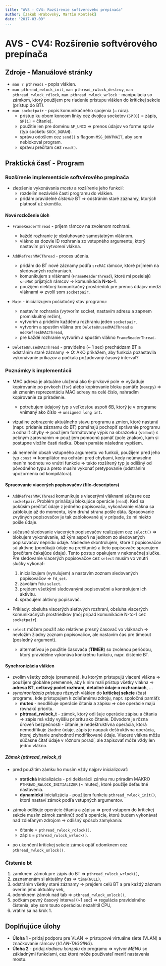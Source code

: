 ```yaml
---
title: "AVS - CV4: Rozšírenie softvérového prepínača"
author: [Jakub Hrabovský, Martin Kontšek]
date: "2017-03-09"
...
```


# AVS - CV4: Rozšírenie softvérového prepínača

## Zdroje - Manuálové stránky

- `man 7 pthreads` - popis vlákien.
- `man pthread_rwlock_init`, `man pthread_rwlock_destroy`, `man pthread_rwlock_rdlock`, `man pthread_rwlock_wrlock` - manipulácia so zámkom, ktorý použijem pre riadenie prístupu vlákien do kritickej sekcie (prístup do BT).
- `man socketpair` - popis komunikačného spojenia (~ rúra).
    + prístup ku obom koncom linky cez dvojicu socketov (`SP[0]` = zápis, `SP[1]` = čítanie).
    + použitie len pre doménu `AF_UNIX` => prenos údajov vo forme správ (typ socketu `SOCK_DGRAM`).
    + správu odošlem cez `send()` s flagom `MSG_DONTWAIT`, aby som neblokoval program.
    + správu prečítam cez `read()`.

## Praktická časť - Program

### Rozšírenie implementácie softvérového prepínača

- zlepšenie vykonávania _mostu_ a rozšírenie jeho funkcií:
    + rozdelím nezávislé časti programu do vlákien.
    + pridám pravidelné _čistenie_ BT => odstránim staré záznamy, ktorých platnosť už skončila.

#### Nové rozloženie úloh

- `FrameReaderThread` - príjem rámcov na zvolenom rozhraní.
    + každé rozhranie je obsluhované samostatným vláknom.
    + vlákno sa dozvie ID rozhrania zo vstupného argumentu, ktorý nastavím pri vytvorení vlákna.

- `AddRefreshMACThread` - proces učenia.
    + pridám do BT nové záznamy podľa `srcMAC` rámcov, ktoré príjmem na sledovaných rozhraniach.
    + komunikujem s vláknami (`FrameReaderThread`), ktoré mi posielajú `srcMAC` prijatých rámcov => komunikácia **N-to-1**.
    + použijem niektorý komunikačný prostriedok pre prenos údajov medzi vláknami => zvolil som `socketpair`.

- `Main` - inicializujem počiatočný stav programu:
    + nastavím rozhrania (vytvorím socket, nastavím adresu a zapnem promiskuitný režim),
    + vytvorím a pridelím každému rozhraniu jeden `socketpair`,
    + vytvorím a spustím vlákna pre `DeleteUnusedMACThread` a `AddRefreshMACThread`,
    + pre každé rozhranie vytvorím a spustím vlákno `FrameReaderThread`.

- `DeleteUnusedMACThread` - pravidelne (~ 1 sec) prechádzam BT a odstránim staré záznamy => _Q:_ AKO prikážem, aby funkcia pozastavila vykonávanie príkazov a počkala požadovaný časový interval?

### Poznámky k implementácii

- MAC adresa je aktuálne uložená ako 6-prvkové pole => vyžaduje kopírovanie po prvkoch (`for`) alebo kopírovanie bloku pamäťe (`memcpy`) => ak zmením reprezentáciu MAC adresy na celé číslo, nahradím kopírovanie za priradenie.
    + potrebujem údajový typ s veľkosťou aspoň 6B, ktorý je v programe vnímaný ako číslo => `unsigned long int`.

- vizuálne zobrazenie aktuálneho stavu programu a zmien, ktoré nastanú (napr. pridanie záznamu do BT) pomáhajú pochopiť správanie programu a odhaliť chyby => použijem formátovaný výpis na obrazovku (`stdout`) s pekným zarovnaním => použijem pomocnú pamäť (pole znakov), kam si postupne vložím časti riadku. Obsah pamäte následne vypíšem.

- ak nemením obsah vstupného argumentu vo funkcii, použijem pred jeho typ `const` => kompilátor ma ochráni pred chybami, kedy neúmyselne mením hodnotu vo vnútri funkcie => takto rozšírený typ je odlišný od pôvodného typu a preto musím vykonať pretypovanie (odstránim upozornenia od kompilátora).

#### Spracovanie viacerých popisovačov (file-descriptors)

- `AddRefreshMACThread` komunikuje s viacerými vláknami súčasne cez `socketpair`. Problém prinášajú blokujúce operácie (`read`). Keď sa pokúsim prečítať údaje z jedného popisovača, vykonávanie vlákna sa zablokuje až do momentu, kým druhá strana pošle dáta. Spracovanie zvyšných popisovačov je tak zablokované aj v prípade, že mi niekto pošle údaje.

- súčasné sledovanie viacerých popisovačov realizujem cez `select()` => blokujem vykonávanie, až kým aspoň na jednom zo sledovaných popisovačov neprídu údaje. Následne skontrolujem, ktoré z popisovačov sú aktívne (ponúkajú údaje na prečítanie) a tieto popisovače spracujem (prečítam čakajúce údaje). Tento postup opakujem v nekonečnej slučke. Pre sledovanie viacerých popisovačov cez `select` musím vo vnútri slučky vykonať:

    1. inicializujem (vynulujem) a nastavím zoznam sledovaných popisovačov => `fd_set`.
    2. zavolám fciu `select`.
    3. prejdem všetkými sledovanými popisovačmi a kontrolujem ich aktivitu.
    4. spracujem aktívny popisovač.

- Príklady: obsluha viacerých sieťových rozhraní, obsluha viacerých komunikačných prostriedkov (môj prípad komunikácie N-to-1 cez `socketpair`).
- `select` môžem použiť ako relatívne presný časovač vo vláknach => nevložím žiadny zoznam popisovačov, ale nastavím čas pre timeout (posledný argument).
    + alternatívou je použitie časovača (**TIMER**) so zvolenou periódou, ktorý pravidelne vykonáva konkrétnu funkciu, napr. čistenie BT.

#### Synchronizácia vlákien

- zvolím všetky zdroje (premenné), ku ktorým pristupujú viaceré vlákna => použijem globálne premenné, aby k nim mali prístup všetky vlákna => **adresa BT**, **celkový počet rozhraní**, **detailné údaje o rozhraniach**, ...
- _synchronizácia prístupu_ rôznych vlákien do **kritickej sekcie** (časť programu, kde pristupujem k zdieľanému zdroju, napr. spoločná pamäť):
    +  **mutex** - neodlišuje operácie čítania a zápisu => obe operácie majú rovnakú prioritu.
    +  **phtread_rwlock_t** - zámok, ktorý odlišuje operácie zápisu a čítania => zápis má vždy vyššiu prioritu ako čítanie. Dôvodom je rôzna úroveň bezpečnosti - čítanie je nedeštruktívna operácia, ktorá nemodifikuje žiadne údaje, zápis je naopak deštruktívna operácia, ktorej zlyhanie znehodnotí modifikované údaje. Viaceré vlákna môžu súčasne čitať údaje v rôznom poradí, ale zapisovať môže vždy len jedno vlákno.

##### Zámok (pthread_rwlock_t)

- pred použitím zámku ho musím vždy najprv inicializovať:
    + **statická** inicializácia - pri deklarácii zámku mu priradím MAKRO `PTHREAD_RWLOCK_INITIALIZER` (~ mutex), ktoré použije defaultné nastavenia.
    + **dynamická** inicializácia - použijem funkciu `pthread_rwlock_init()`, ktorá nastaví zámok podľa vstupných argumentov.

- zámok odlišuje operácie čitania a zápisu => pred vstupom do kritickej sekcie musím zámok zamknúť podľa operácie, ktorú budem vykonávať nad zdieľaným zdrojom => odlišný spôsob zamykania:
    + čítanie = `pthread_rwlock_rdlock()`.
    + zápis = `pthread_rwlock_wrlock()`.
- po ukončení kritickej sekcie zámok opäť odomknem cez `pthread_rwlock_unlock()`.

### Čistenie bt

1. zamknem zámok pre zápis do BT => `pthread_rwlock_wrlock()`,
2. zaznamenám si aktuálny čas => `time(NULL)`,
3. odstránim všetky staré záznamy => prejdem celú BT a pre každý záznam overím jeho aktuálny vek,
4. odomknem zámok nad tab => `pthread_rwlock_unlock()`,
5. počkám pevný časový interval (~1 sec) => regulácia pravidelného čistenia, aby som touto operáciou nezahltil CPU,
6. vrátim sa na krok 1.

## Doplňujúce úlohy

- **Úloha 1** - pridaj podporu pre VLAN => prístupové virtuálne siete (VLAN) a značkovanie rámcov (_VLAN-TAGGING_).
- **Úloha 2** - pridaj _riadiacu konzolu_ do programu => vytvor _MENU_ so základnými funkciami, cez ktoré môže používateľ meniť nastavenia mostu.
